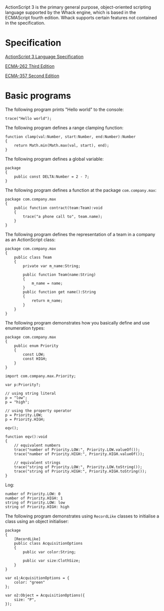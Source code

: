 ActionScript 3 is the primary general purpose, object-oriented scripting language supported by the Whack engine, which is based in the ECMAScript fourth edition. Whack supports certain features not contained in the specification.

# Specification

[ActionScript 3 Language Specification](https://web.archive.org/web/20240424210812/https://static.bloople.net/ActionScript%203%20Language%20Specification.pdf)

[ECMA-262 Third Edition](https://ecma-international.org/wp-content/uploads/ECMA-262_3rd_edition_december_1999.pdf)

[ECMA-357 Second Edition](https://www.ecma-international.org/wp-content/uploads/ECMA-357_2nd_edition_december_2005.pdf)

# Basic programs

The following program prints "Hello world" to the console:

```
trace("Hello world");
```

The following program defines a range clamping function:

```
function clamp(val:Number, start:Number, end:Number):Number
{
    return Math.min(Math.max(val, start), end);
}
```

The following program defines a global variable:

```
package
{
    public const DELTA:Number = 2 - 7;
}
```

The following program defines a function at the package `com.company.max`:

```
package com.company.max
{
    public function contract(team:Team):void
    {
        trace("a phone call to", team.name);
    }
}
```

The following program defines the representation of a team in a company as an ActionScript class:

```
package com.company.max
{
    public class Team
    {
        private var m_name:String;

        public function Team(name:String)
        {
            m_name = name;
        }
        public function get name():String
        {
            return m_name;
        }
    }
}
```

The following program demonstrates how you basically define and use enumeration types:

```
package com.company.max
{
    public enum Priority
    {
        const LOW;
        const HIGH;
    }
}

import com.company.max.Priority;

var p:Priority?;

// using string literal
p = "low";
p = "high";

// using the property operator
p = Priority.LOW;
p = Priority.HIGH;

eqv();

function eqv():void
{
    // equivalent numbers
    trace("number of Priority.LOW:", Priority.LOW.valueOf());
    trace("number of Priority.HIGH:", Priority.HIGH.valueOf());

    // equivalent strings
    trace("string of Priority.LOW:", Priority.LOW.toString());
    trace("string of Priority.HIGH:", Priority.HIGH.toString());
}
```

Log:

```plain
number of Priority.LOW: 0
number of Priority.HIGH: 1
string of Priority.LOW: low
string of Priority.HIGH: high
```

The following program demonstrates using `RecordLike` classes to initialise a class using an object initialiser:

```
package
{
    [RecordLike]
    public class AcquisitionOptions
    {
        public var color:String;

        public var size:ClothSize;
    }
}

var o1:AcquisitionOptions = {
    color: "green"
};

var o2:Object = AcquisitionOptions({
    size: "P",
});
```
